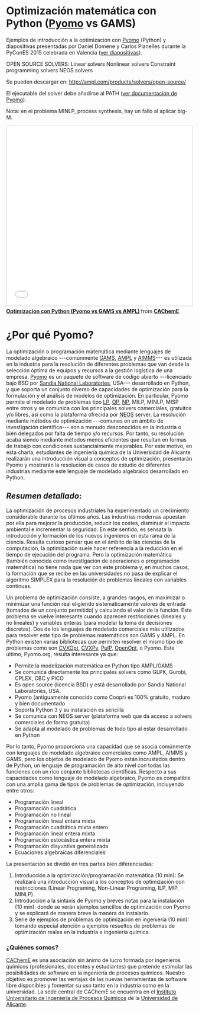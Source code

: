# Optimización matemática con Python ([Pyomo](http://www.pyomo.org/) vs GAMS)
Ejemplos de introducción a la optimización con [Pyomo](http://www.pyomo.org/) (Python) y diapositivas presentadas por Daniel Domene y Carlos Planelles durante la PyConES 2015 celebrada en Valencia ([ver diapositivas](http://www.slideshare.net/CAChemE/optimizacion-con-python-pyomo-vs-gams-vs-ampl)).

OPEN SOURCE SOLVERS:
  Linear solvers
  Nonlinear solvers
  Constraint programming solvers
  NEOS solvers

Se pueden descargar en:
  http://ampl.com/products/solvers/open-source/

El ejecutable del solver debe añadirse al PATH ([ver documentación de Pyomo](http://www.pyomo.org/installation)).

Nota: en el problema MINLP, process synthesis, hay un fallo al aplicar big-M.

<iframe src="//www.slideshare.net/slideshow/embed_code/key/1wRhdfkPuj48Sw" width="595" height="485" frameborder="0" marginwidth="0" marginheight="0" scrolling="no" style="border:1px solid #CCC; border-width:1px; margin-bottom:5px; max-width: 100%;" allowfullscreen> </iframe> <div style="margin-bottom:5px"> <strong> <a href="//www.slideshare.net/CAChemE/optimizacion-con-python-pyomo-vs-gams-vs-ampl" title="Optimizacion con Python (Pyomo vs GAMS vs AMPL)" target="_blank">Optimizacion con Python (Pyomo vs GAMS vs AMPL)</a> </strong> from <strong><a href="//www.slideshare.net/CAChemE" target="_blank">CAChemE</a></strong> </div>

# ¿Por qué Pyomo?

La optimización o programación matemática mediante lenguajes de modelado algebraico ---comúnmente [GAMS](http://www.gams.com/), [AMPL](http://ampl.com/) y [AIMMS](http://www.aimms.com/)--- es utilizada en la industria para la resolución de diferentes problemas que van desde la selección óptima de equipos y recursos a la gestión logística de una empresa. [Pyomo](http://www.pyomo.org/) es un paquete de software de código abierto ---licenciado bajo BSD por [Sandia National Laboratories](http://www.sandia.gov/), USA--- desarrollado en Python, y que soporta un conjunto diverso de capacidades de optimización para la formulación y el análisis de modelos de optimización. En particular, Pyomo permite el modelado de problemas tipo [LP](https://en.wikipedia.org/wiki/Linear_programming), [QP](https://en.wikipedia.org/wiki/Quadratic_programming), [NP](https://en.wikipedia.org/wiki/Nonlinear_programming), MILP, MINLP, MISP entre otros y se comunica con los principales solvers comerciales, gratuitos y/o libres, así como la plataforma ofrecida por [NEOS](http://www.neos-server.org/neos/) server. La resolución mediante métodos de optimización ---comunes en un ámbito de investigación científica--- son a menudo desconocidos en la industria o bien delegados por falta de tiempo y/o recursos. Por tanto, su resolución acaba siendo mediante métodos menos eficientes que resultan en formas de trabajo con condiciones sustancialmente mejorables. Por este motivo, en esta charla, estudiantes de ingeniería química de la Universidad de Alicante realizarán una introducción visual a conceptos de optimización, presentarán Pyomo y mostrarán la resolución de casos de estudio de diferentes industrias mediante este lenguaje de modelado algebraico desarrollado en Python.

## *Resumen detallado*:
La optimización de procesos industriales ha experimentado un crecimiento considerable durante los últimos años. Las industrias modernas apuestan por ella para mejorar la producción, reducir los costes, disminuir el impacto ambiental e incrementar la seguridad. En este sentido, es sensata la introducción y formación de los nuevos ingenieros en esta rama de la ciencia. Resulta curioso pensar que en el ámbito de las ciencias de la computación, la optimización suele hacer referencia a la reducción en el tiempo de ejecución del programa. Pero la optimización matemática (también conocida como investigación de operaciones o programación matemática) no tiene nada que ver con este problema y, en muchos casos, la formación que se recibe en las universidades no pasa de explicar el algoritmo SIMPLEX para la resolución de problemas lineales con variables continuas. 

Un problema de optimización consiste, a grandes rasgos, en maximizar o minimizar una función real eligiendo sistemáticamente valores de entrada (tomados de un conjunto permitido) y calculando el valor de la función. Este problema se vuelve interesante cuando aparecen restricciones (lineales y no lineales) y variables enteras (para modelar la toma de decisiones discretas). Dos de los lenguajes de modelado comerciales más utilizados para resolver este tipo de problemas matemáticos son GAMS y AMPL. En Python existen varias bibliotecas que permiten resolver el mismo tipo de problemas como son [CVXOpt](http://cvxopt.org/), [CVXPy](http://www.cvxpy.org/en/latest/), [PulP](https://pythonhosted.org/PuLP/), [OpenOpt](http://openopt.org/Welcome), o Pyomo. Este último, Pyomo.org, resulta interesante ya que:
*  Permite la modelización matemática en Python tipo AMPL/GAMS
*  Se comunica directamente los principales solvers como GLPK, Gurobi, CPLEX, CBC y PICO
*  Es open source (licencia BSD) y está desarrollado por Sandia National Laboratories, USA.
*  Pyomo (antiguamente conocido como Coopr) es 100% gratuito, maduro y bien documentado
*  Soporta Python 3 y su instalación es sencilla
*  Se comunica con NEOS server (plataforma web que da acceso a solvers comerciales de forma gratuita)
*  Se adapta al modelado de problemas de todo tipo al estar desarrollado en Python

Por lo tanto, Pyomo proporciona una capacidad que se asocia comúnmente con lenguajes de modelado algebraico comerciales como AMPL, AIMMS y GAMS, pero los objetos de modelado de Pyomo están incrustados dentro de Python, un lenguaje de programación de alto nivel con todas las funciones con un rico conjunto bibliotecas científicas. Respecto a sus capacidades como lenguaje de modelado algebraico, Pyomo es compatible con una amplia gama de tipos de problemas de optimización, incluyendo entre otros:
*  Programación lineal
*  Programación cuadrática
*  Programación no lineal
*  Programación lineal entera mixta
*  Programación cuadrática mixta entero
*  Programación lineal entera mixta
*  Programación estocástica entera mixta
*  Programación disyuntiva generalizada
*  Ecuaciones algebraicas diferenciales

La presentación se dividió en tres partes bien diferenciadas:
1. Introducción a la optimización/programación matemática (10 min): Se realizará una introducción visual a los conceptos de optimización con restricciones (Linear Programing, Non-Linear Programing, ILP, MIP, MINLP). 
2. Introducción a la sintaxis de Pyomo y breves notas para la instalación (10 min): donde se verán ejemplos sencillos de optimización con Pyomo y se explicará de manera breve la manera de instalarlo. 
3. Serie de ejemplos de problemas de optimización en ingeniería (10 min): tomando especial atención a ejemplos resueltos de problemas de optimización reales en la industria e ingeniería química.

### ¿Quiénes somos?
[CAChemE](http://cacheme.org/) es una asociación sin ánimo de lucro formada por ingenieros químicos (profesionales, docentes y estudiantes) que pretende estimular las posibilidades de software en la ingeniería de procesos químicos. Nuestro objetivo es promover las ventajas de las nuevas herramientas de software libre disponibles y fomentar su uso tanto en la industria como en la universidad. La sede central de CAChemE se encuentra en el [Instituto Universitario de Ingeniería de Procesos Químicos](http://iipq.ua.es/) de la [Universidad de Alicante](http://www.ua.es/).

